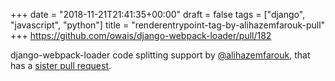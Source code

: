 +++
date = "2018-11-21T21:41:35+00:00"
draft = false
tags = ["django", "javascript", "python"]
title = "renderentrypoint-tag-by-alihazemfarouk-pull"
+++
https://github.com/owais/django-webpack-loader/pull/182

django-webpack-loader code splitting support by [@alihazemfarouk](https://github.com/alihazemfarouk), that has a [sister pull request](https://github.com/owais/webpack-bundle-tracker/pull/41).
